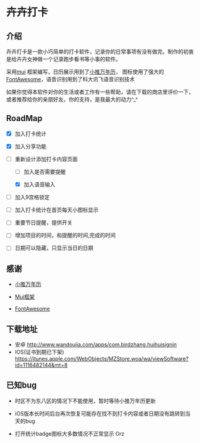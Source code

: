 # 卉卉打卡

## 介绍
卉卉打卡是一款小巧简单的打卡软件，记录你的日常事项有没有做完。制作的初衷是给卉卉女神做一个记录跑步看书等小事的软件。
	
采用[mui](http://www.dcloud.io/mui.html) 框架编写，日历展示用到了[小推万年历](https://github.com/zzyss86/LunarCalendar)，
图标使用了强大的[FontAwesome](http://fontawesome.io/icons/)，语音识别用到了科大讯飞语音识别技术<br />
					

如果你觉得本软件对你的生活或者工作有一些帮助，请在下载的商店里评价一下，或者推荐给你的亲朋好友。你的支持，是我最大的动力^_^


## RoadMap

- [x] 加入打卡统计

- [x] 加入分享功能

- [ ] 重新设计添加打卡内容页面
	
	- [ ] 加入是否需要提醒
	
	- [x] 加入语音输入

- [ ] 加入9宫格锁定

- [ ] 加入打卡统计在首页每天小图标显示

- [ ] 重要节日提醒，提供开关

- [ ] 增加项目的时间，和提醒的时间,完成的时间

- [ ] 日期可以隐藏，只显示当日的日期

## 感谢

* [小推万年历](https://github.com/zzyss86/LunarCalendar)

* [Mui框架](http://www.dcloud.io/mui.html)

* [FontAwesome](http://fontawesome.io/icons/)


## 下载地址

* 安卓
	http://www.wandoujia.com/apps/com.birdzhang.huihuisignin
* IOS(证书到期已下架)
	https://itunes.apple.com/WebObjects/MZStore.woa/wa/viewSoftware?id=1116482144&mt=8
	
## 已知bug

* 时区不为东八区的情况下不能使用，暂时等待小推万年历更新

* iOS版本长时间后台再次恢复可能存在找不到打卡内容或者日期没有跳转到当天的bug

* 打开统计badge图标大多数情况不正常显示 Orz


